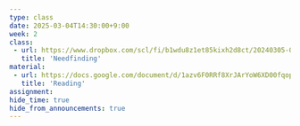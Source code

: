 ```yaml
---
type: class
date: 2025-03-04T14:30:00+9:00
week: 2
class:
 - url: https://www.dropbox.com/scl/fi/b1wdu8z1et85kixh2d8ct/20240305-03-Needfinding.pdf?rlkey=e5fyvn4zqugqvvfxprqllky09&dl=0
   title: 'Needfinding'
material:
 - url: https://docs.google.com/document/d/1azv6F0RRf8XrJArYoW6XD00fqopZOC-qi6oKYiLumq8/edit#heading=h.p146idjathd7
   title: 'Reading'
assignment:
hide_time: true
hide_from_announcements: true
---
```

